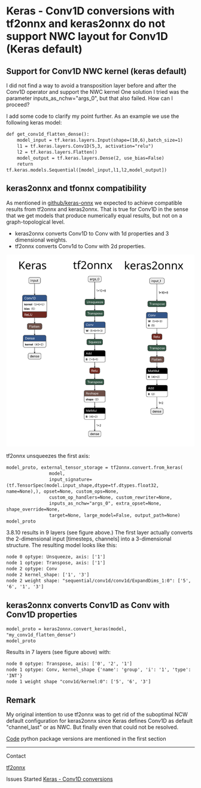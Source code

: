 # Keras - Conv1D conversions with tf2onnx and keras2onnx do not support NWC layout for Conv1D (Keras default)

## Support for Conv1D NWC kernel (keras default)

I did not find a way to avoid a transposition layer before and after the Conv1D operator and support the NWC kernel
One solution I tried was the parameter inputs_as_nchw="args_0", but that also failed. How can I proceed?

I add some code to clarify my point further. 
As an example we use the following keras model:

~~~
def get_conv1d_flatten_dense():
    model_input = tf.keras.layers.Input(shape=(10,6),batch_size=1)
    l1 = tf.keras.layers.Conv1D(5,3, activation="relu")
    l2 = tf.keras.layers.Flatten()
    model_output = tf.keras.layers.Dense(2, use_bias=False)
    return tf.keras.models.Sequential([model_input,l1,l2,model_output])
~~~

## keras2onnx and tfonnx compatibility

As mentioned in [github/keras-onnx](https://github.com/onnx/keras-onnx) we expected to achieve compatible results from tf2onnx and keras2onnx. 
That is true for Conv1D in the sense that we get models that produce numerically equal results, but not on a graph-topological level.

- keras2onnx converts Conv1D to Conv with 1d properties and 3 dimensional weights.
- tf2onnx converts Conv1d to Conv with 2d properties.

<img src="keras_tf2onnx_keras2onnx.svg">

tf2onnx unsqueezes the first axis:

~~~
model_proto, external_tensor_storage = tf2onnx.convert.from_keras(
                model, 
                input_signature=(tf.TensorSpec(model.input_shape,dtype=tf.dtypes.float32, name=None),), opset=None, custom_ops=None,
                custom_op_handlers=None, custom_rewriter=None,
                inputs_as_nchw="args_0", extra_opset=None, shape_override=None,
                target=None, large_model=False, output_path=None)
model_proto
~~~
3.8.10 results in 9 layers  (see figure above.) 
The first layer actually converts the 2-dimensional input [timesteps, channels] into a 3-dimensional structure. The resulting model looks like this:

~~~
node 0 optype: Unsqueeze, axis: ['1']
node 1 optype: Transpose, axis: ['1']
node 2 optype: Conv
node 2 kernel_shape: ['1', '3']
node 2 weight shape: "sequential/conv1d/conv1d/ExpandDims_1:0": ['5', '6', '1', '3']
~~~

## keras2onnx converts Conv1D as Conv with Conv1D properties

~~~
model_proto = keras2onnx.convert_keras(model, "my_conv1d_flatten_dense")
model_proto
~~~

Results in 7 layers (see figure above) with:

~~~
node 0 optype: Transpose, axis: ['0', '2', '1']
node 1 optype: Conv, kernel_shape {'name': 'group', 'i': '1', 'type': 'INT'}
node 1 weight shape "conv1d/kernel:0": ['5', '6', '3']
~~~

## Remark

My original intention to use tf2onnx was to get rid of the suboptimal NCW default configuration for keras2onnx since Keras defines Conv1D as default "channel_last" or as NWC. 
But finally even that could not be resolved.

[Code](conv1d_issue_tf2onnx.py) python package versions are mentioned in the first section

-----
Contact

[tf2onnx](https://github.com/onnx/tensorflow-onnx)

Issues Started [Keras - Conv1D conversions](https://github.com/onnx/tensorflow-onnx/issues/1865)
